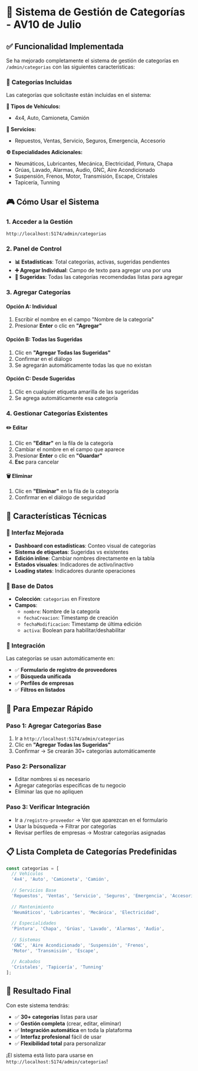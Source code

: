 # 📂 Sistema de Gestión de Categorías - AV10 de Julio

## ✅ **Funcionalidad Implementada**

Se ha mejorado completamente el sistema de gestión de categorías en `/admin/categorias` con las siguientes características:

### 🎯 **Categorías Incluidas**

Las categorías que solicitaste están incluidas en el sistema:

**🚗 Tipos de Vehículos:**
- 4x4, Auto, Camioneta, Camión

**🔧 Servicios:**
- Repuestos, Ventas, Servicio, Seguros, Emergencia, Accesorio

**⚙️ Especialidades Adicionales:**
- Neumáticos, Lubricantes, Mecánica, Electricidad, Pintura, Chapa
- Grúas, Lavado, Alarmas, Audio, GNC, Aire Acondicionado
- Suspensión, Frenos, Motor, Transmisión, Escape, Cristales
- Tapicería, Tunning

## 🎮 **Cómo Usar el Sistema**

### 1. **Acceder a la Gestión**
```
http://localhost:5174/admin/categorias
```

### 2. **Panel de Control**
- **📊 Estadísticas**: Total categorías, activas, sugeridas pendientes
- **➕ Agregar Individual**: Campo de texto para agregar una por una
- **🎯 Sugeridas**: Todas las categorías recomendadas listas para agregar

### 3. **Agregar Categorías**

#### **Opción A: Individual**
1. Escribir el nombre en el campo "Nombre de la categoría"
2. Presionar **Enter** o clic en **"Agregar"**

#### **Opción B: Todas las Sugeridas**
1. Clic en **"Agregar Todas las Sugeridas"**
2. Confirmar en el diálogo
3. Se agregarán automáticamente todas las que no existan

#### **Opción C: Desde Sugeridas**
1. Clic en cualquier etiqueta amarilla de las sugeridas
2. Se agrega automáticamente esa categoría

### 4. **Gestionar Categorías Existentes**

#### **✏️ Editar**
1. Clic en **"Editar"** en la fila de la categoría
2. Cambiar el nombre en el campo que aparece
3. Presionar **Enter** o clic en **"Guardar"**
4. **Esc** para cancelar

#### **🗑️ Eliminar**
1. Clic en **"Eliminar"** en la fila de la categoría
2. Confirmar en el diálogo de seguridad

## 🔧 **Características Técnicas**

### **🎨 Interfaz Mejorada**
- **Dashboard con estadísticas**: Conteo visual de categorías
- **Sistema de etiquetas**: Sugeridas vs existentes
- **Edición inline**: Cambiar nombres directamente en la tabla
- **Estados visuales**: Indicadores de activo/inactivo
- **Loading states**: Indicadores durante operaciones

### **💾 Base de Datos**
- **Colección**: `categorias` en Firestore
- **Campos**:
  - `nombre`: Nombre de la categoría
  - `fechaCreacion`: Timestamp de creación
  - `fechaModificacion`: Timestamp de última edición
  - `activa`: Boolean para habilitar/deshabilitar

### **🔗 Integración**
Las categorías se usan automáticamente en:
- ✅ **Formulario de registro de proveedores**
- ✅ **Búsqueda unificada**
- ✅ **Perfiles de empresas**
- ✅ **Filtros en listados**

## 🚀 **Para Empezar Rápido**

### **Paso 1**: Agregar Categorías Base
1. Ir a `http://localhost:5174/admin/categorias`
2. Clic en **"Agregar Todas las Sugeridas"**
3. Confirmar → Se crearán 30+ categorías automáticamente

### **Paso 2**: Personalizar
- Editar nombres si es necesario
- Agregar categorías específicas de tu negocio
- Eliminar las que no apliquen

### **Paso 3**: Verificar Integración
- Ir a `/registro-proveedor` → Ver que aparezcan en el formulario
- Usar la búsqueda → Filtrar por categorías
- Revisar perfiles de empresas → Mostrar categorías asignadas

## 📋 **Lista Completa de Categorías Predefinidas**

```javascript
const categorias = [
  // Vehículos
  '4x4', 'Auto', 'Camioneta', 'Camión',
  
  // Servicios Base  
  'Repuestos', 'Ventas', 'Servicio', 'Seguros', 'Emergencia', 'Accesorio',
  
  // Mantenimiento
  'Neumáticos', 'Lubricantes', 'Mecánica', 'Electricidad', 
  
  // Especialidades
  'Pintura', 'Chapa', 'Grúas', 'Lavado', 'Alarmas', 'Audio',
  
  // Sistemas
  'GNC', 'Aire Acondicionado', 'Suspensión', 'Frenos', 
  'Motor', 'Transmisión', 'Escape',
  
  // Acabados
  'Cristales', 'Tapicería', 'Tunning'
];
```

## 🎯 **Resultado Final**

Con este sistema tendrás:
- ✅ **30+ categorías** listas para usar
- ✅ **Gestión completa** (crear, editar, eliminar)
- ✅ **Integración automática** en toda la plataforma
- ✅ **Interfaz profesional** fácil de usar
- ✅ **Flexibilidad total** para personalizar

¡El sistema está listo para usarse en `http://localhost:5174/admin/categorias`!
